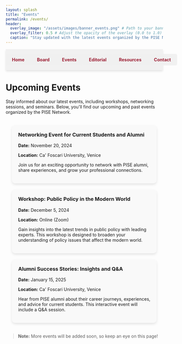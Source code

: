 ```yaml
---
layout: splash
title: "Events"
permalink: /events/
header:
  overlay_image: "/assets/images/banner_events.png" # Path to your banner image
  overlay_filter: 0.5 # Adjust the opacity of the overlay (0.0 to 1.0)
  caption: "Stay updated with the latest events organized by the PISE Network"
---
```


<nav class="custom-nav">
  <ul>
    <li><a href="/minimal-mistakes/">Home</a></li>
    <li><a href="/board/">Board</a></li>
    <li><a href="/events/">Events</a></li>
    <li><a href="/editorial/">Editorial</a></li>
    <li><a href="/resources/">Resources</a></li>
    <li><a href="/contact/">Contact</a></li>
  </ul>
</nav>

# Upcoming Events

Stay informed about our latest events, including workshops, networking sessions, and seminars. Below, you'll find our upcoming and past events organized by the PISE Network.

<div class="event-list">
  <div class="event">
    <h3>Networking Event for Current Students and Alumni</h3>
    <p><strong>Date:</strong> November 20, 2024</p>
    <p><strong>Location:</strong> Ca' Foscari University, Venice</p>
    <p>Join us for an exciting opportunity to network with PISE alumni, share experiences, and grow your professional connections.</p>
  </div>

  <div class="event">
    <h3>Workshop: Public Policy in the Modern World</h3>
    <p><strong>Date:</strong> December 5, 2024</p>
    <p><strong>Location:</strong> Online (Zoom)</p>
    <p>Gain insights into the latest trends in public policy with leading experts. This workshop is designed to broaden your understanding of policy issues that affect the modern world.</p>
  </div>

  <div class="event">
    <h3>Alumni Success Stories: Insights and Q&A</h3>
    <p><strong>Date:</strong> January 15, 2025</p>
    <p><strong>Location:</strong> Ca' Foscari University, Venice</p>
    <p>Hear from PISE alumni about their career journeys, experiences, and advice for current students. This interactive event will include a Q&A session.</p>
  </div>
</div>

> **Note:** More events will be added soon, so keep an eye on this page!

<style>
.custom-nav {
  display: flex;
  justify-content: space-evenly;
  align-items: center;
  width: 100%;
  position: sticky;
  top: 0;
  background-color: rgba(240, 240, 240, 0.9);
  padding: 15px 0;
  box-shadow: 0px 4px 6px rgba(0, 0, 0, 0.1);
  z-index: 10;
}
.custom-nav ul {
  display: flex;
  width: 100%;
  list-style: none;
  margin: 0;
  padding: 0;
}
.custom-nav li {
  flex: 1;
  text-align: center;
}
.custom-nav a {
  display: block;
  color: #9b1c31;
  background-color: rgba(240, 240, 240, 0.9);
  text-decoration: none;
  padding: 10px 20px;
  margin: 0;
  border-radius: 5px;
  font-weight: bold;
  transition: background-color 0.3s, transform 0.2s;
}
.custom-nav a:hover {
  background-color: #e3c8c1;
  transform: scale(1.05);
}

.event-list {
  display: flex;
  flex-direction: column;
  gap: 20px;
  padding: 20px;
}
.event {
  background-color: #f9f9f9;
  padding: 20px;
  border-radius: 10px;
  box-shadow: 0 4px 8px rgba(0, 0, 0, 0.1);
}
.event h3 {
  margin-top: 0;
}
</style>
